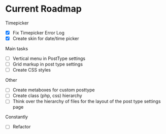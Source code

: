 # Current Roadmap

Timepicker
- [x] Fix Timepicker Error Log
- [x] Create skin for date/time picker
  
Main tasks
- [ ] Vertical menu in PostType settings
- [ ] Grid markup in post type settings
- [ ] Create CSS styles

Other
- [ ] Create metaboxes for custom posttype
- [ ] Create class (php, css) hierarchy
- [ ] Think over the hierarchy of files for the layout of the post type settings page

Constantly
- [ ] Refactor